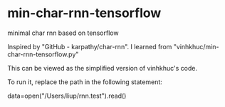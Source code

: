 # min-char-rnn-tensorflow
minimal char rnn based on tensorflow


Inspired by "GitHub - karpathy/char-rnn". I learned from "vinhkhuc/min-char-rnn-tensorflow.py"

This can be viewed as the simplified version of vinhkhuc's code.



To run it, replace the path in the following statement:

data=open("/Users/liup/rnn.test").read()



